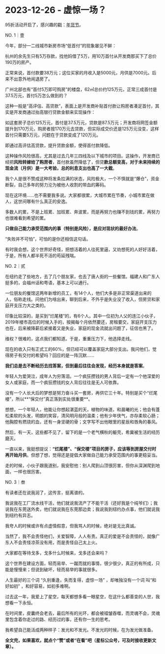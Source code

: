 # 2023-12-26 - 虚惊一场？

95折活动开启了，感兴趣的戳：[年货节](http://mp.weixin.qq.com/s?__biz=Mzg2MTg2OTYzNQ==&mid=2247484069&idx=1&sn=794d98dc7ae36825956977bcb369ad65&chksm=ce11c189f966489f3c4e0d376e8de4c8ee2da48e24d20424332616111a12c374b972e83683df&scene=21#wechat_redirect)。

NO. 1｜壹

今年，部分一二线城市新房市场“低首付”的现象屡见不鲜：

杭州的余先生只有5万存款，找他妈借了5万，用10万首付从开发商那买下了总价190万的房产。

正常来说，首付款要38万元；这位买家的月收入是5000元，月供是7000元。后来不出意外地闹退房了。

广州北部也有“首付5万即可购房”的楼盘，62㎡总价约125万元，正常三成首付是37.5万元，首付5万怎么做到的？

这种一般是“高评估、高贷款”，表面上是开发商补贴首付款让购房者凑足首付，其实是开发商通过抬高银行贷款金额来实现操作：

如这套房子总价125万元，首付是37.5万元，贷款是87.5万元；开发商将网签金额提升到170万元，购房者按170万元去贷款，但实际成交价还是125万元没变，这样首付只需要5万元，问题在于贷款变成了120万元。

即通过高评估高贷款，提升贷款金额，使得首付款降低。

这种操作风险很高，尤其是过去几年三四线及以下城市的项目。这操作，开发商已经把**风险转嫁给了购房者**，首付款虽然降低了，但贷**款总额变高，对于未来持续的现金流（月供）是一大考验，总的利息支出也高了一大截**。

我个人是很不赞成这种将发条拉满的状态，风险极大，一个不慎就是“爆仓”，资金断裂，自己多年的努力沦为被他人收割的带血的筹码。

现在这环境......也不需要我多说。大家都很累，大城市累在节奏，小城市累在做人，这世间哪有什么真正的安逸。

多数人的累，不是上班累、加班累、奔波累，而是再努力也赚不到钱的累，再努力也很难看到希望的累。

**只做自己能力承受范围内的事（特别是风险），是应对现状的最好办法**。

“失败并不可怕”，可怕的是你还相信这句话。

有时我会想，这个世界好奇怪，把想活着的人往死里逼，又劝想死的人好好活着，于是，所有人都半死不活的苟延残喘。

NO. 2｜贰

在纽约走了些地方，去了几个朋友家，也去了唐人街的一些餐馆。福建人和广东人挺多的，会福州话和粤语，基本上可以通行。

一位朋友的餐馆这两年新增的员工，有14个人，他们大多是非正常渠道出来的人，俗称走线。问他们为啥出来，聊到后来，不外乎是失业没了收入，但房贷和家庭开支压力大之类的。

印象比较深的，是买到“烂尾楼”的，有6个人。其中一位初为人父的连江小伙子，2019年楼市高位的时候入手的，按揭每个月依然要还，房租要交，家庭开支压力也在，后来被降薪后紧接着又是失业，家庭的现金流就出问题了，征信也黑了。

维权？很难的，这点我们都知道。于是，重重压力下，他选择走线。

现在的收入只有正式工的60%，但已经可以覆盖家庭大部分支出。我问他们，觉得房子有交付的希望吗？回应的是一阵沉默......

**我们总是去不断经历去找答案，但到最后往往会发现，经历本身就是答案**。

年轻人为爱哭泣，成年人为穷落泪。一个疯狂攒钱的男人背后一定有一个他深爱的女人或家庭，而一个疯狂攒钱的女人背后往往是无人可依靠。

没有一个人长大后的梦想是努力奋斗买一套房，再供它三十年。特别是买个“烂尾楼”，所以**“保交付”真正落到实处很重要**。

想想，一个年轻人，他能让你想起湛蓝的天，植物的味道，和晨曦的光；他会有蓬松柔软的头发，明朗的笑容，清风明月般的温柔；他有少年侠气，亦存柔软心肠；他胸腔有燃烧的血，还有一身坚硬的骨；文字写不出他眼里的星辰和唇角的春风。

然后，有一天，这些都不见了，留下的是一个老气横秋的躯壳，希冀被生活的经历磨灭。

一直以来，我挺想提议：**“烂尾楼”、“保交楼”项目的房子，应该等到房屋交付时再开始月供**。但想了想，觉得还是提倡大家做自己能力承受范围内的事更稳妥当。

走的时候，小伙子跟我道别，我安慰他：别人爬到山顶很厉害，但你从深渊爬到地面，一样也很厉害。

NO. 3｜叁

有读者还在说我润了，这传言，挺离谱的。

我说我在工厂流水线干活，他们就说我流产了不能干活（还好我是个纯爷们）；我说我在东莞送外卖，他们就说我在东莞那边卖；我说我到纽约办点事，他们就说我到纽约有异志。

我夸人的时候或许有点虚情假意，但我骂人的时候，绝对是无比真诚。

当然了，我不会责怪他们，关爱智障，人人有责。真正的爱是不会责怪的，就像广东人不会责怪凉茶没有用，而是责怪自己太上火。

大家都在等待戈多，戈多什么时候来，戈多还会来吗？

这个世界在建设方面，轻而易举、一蹴而就的事情，很少很少，真正的有所成，只能是慢慢来；但说到破坏，轻而易举的事就很多。

人生最好的三个词 “久别重逢，失而复得，虚惊一场” ，却唯独没有一个词 叫“和好如初” ，和好容易，如初多难啊。

过去这一年，我爱上了星空，每天都想多看一眼星空，在这什么都善变的人世，我想看一下永恒。

在时间里，皮囊终会老去，最后所有的光环，都会被褶皱吞噬，而灵魂不会，灵魂里包含着你走过的路、经历过的事，还有你一生的思考。

我希望自己能活成两种样子：发光和不发光。不发光的时候，在为发光做准备。

**全文完，如果喜欢，就点个“赞”或者“在看”吧（星标公众号，可及时接收更新文章）。**